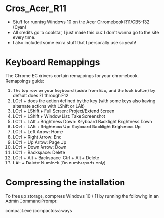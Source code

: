 # Cros_Acer_R11 

* Stuff for running Windows 10 on the Acer Chromebook R11/CB5-132 (Cyan)
* All credits go to coolstar, I just made this cuz I don't wanna go to the site every time.
* I also included some extra stuff that I personally use so yeah!

# Keyboard Remappings

The Chrome EC drivers contain remappings for your chromebook. Remappings guide:

1. The top row on your keyboard (aside from Esc, and the lock button) by default does F1 through F12
2. LCtrl + <Top Row Key> does the action defined by the key (with some keys also having alternate actions with LShift or LAlt)
3. LCtrl + LShift + Full Screen: Project/Extend Screen
4. LCtrl + LShift + Window List: Take Screenshot
5. LCtrl + LAlt + Brightness Down: Keyboard Backlight Brightness Down
6. LCtrl + LAlt + Brightness Up: Keyboard Backlight Brightness Up
7. LCtrl + Left Arrow: Home
8. LCtrl + Right Arrow: End
9. LCtrl + Up Arrow: Page Up
10. LCtrl + Down Arrow: Down
11. LCtrl + Backspace: Delete
12. LCtrl + Alt + Backspace: Ctrl + Alt + Delete
13. LAlt + Delete: Numlock (On numberpads only)

# Compressing the installation

To free up storage, compress Windows 10 / 11 by running the following in an Admin Command Prompt:

compact.exe /compactos:always